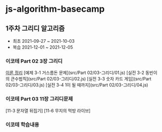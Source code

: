# js-algorithm-basecamp

## 1주차 그리디 알고리즘

* 최초
2021-09-27 ~ 2021-10-03
* 복습
2021-12-01 ~ 2021-12-05

### 이코테 Part 02 3장 그리디

[이론 정리](docs/1.그리디.md)
[예제 3-1 거스름돈 문제](src/Part 02/03-그리디/01.js)
[실전 3-2 동빈이의 큰수법칙](src/Part 02/03-그리디/02.js)
[실전 3-3 숫자 카드 게임](src/Part 02/03-그리디/03.js)
[실전 3-4 1이 될 때까지](src/Part 02/03-그리디/04.js)

### 이코테 Part 03 11장 그리디문제

[11-3 문자열 뒤집기]
[11-6 무지의 먹방 라이브]

### 이코테 학습내용

